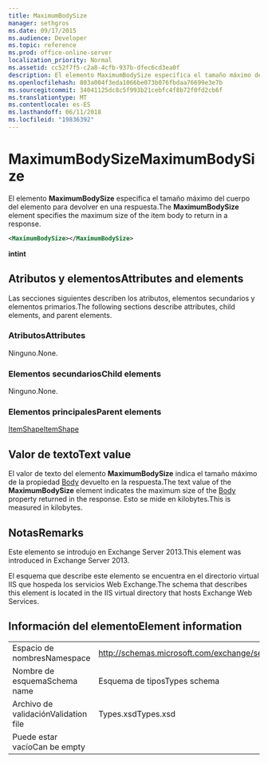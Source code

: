 ```yaml
---
title: MaximumBodySize
manager: sethgros
ms.date: 09/17/2015
ms.audience: Developer
ms.topic: reference
ms.prod: office-online-server
localization_priority: Normal
ms.assetid: cc52f7f5-c2a8-4cfb-937b-dfec6cd3ea0f
description: El elemento MaximumBodySize especifica el tamaño máximo del cuerpo del elemento para devolver en una respuesta.
ms.openlocfilehash: 803a004f3eda1066be073b076fbdaa76699e3e7b
ms.sourcegitcommit: 34041125dc8c5f993b21cebfc4f8b72f0fd2cb6f
ms.translationtype: MT
ms.contentlocale: es-ES
ms.lasthandoff: 06/11/2018
ms.locfileid: "19836392"
---
```

# <a name="maximumbodysize"></a><span data-ttu-id="a34be-103">MaximumBodySize</span><span class="sxs-lookup"><span data-stu-id="a34be-103">MaximumBodySize</span></span>

<span data-ttu-id="a34be-104">El elemento **MaximumBodySize** especifica el tamaño máximo del cuerpo del elemento para devolver en una respuesta.</span><span class="sxs-lookup"><span data-stu-id="a34be-104">The **MaximumBodySize** element specifies the maximum size of the item body to return in a response.</span></span> 
  
```XML
<MaximumBodySize></MaximumBodySize>
```

 <span data-ttu-id="a34be-105">**int**</span><span class="sxs-lookup"><span data-stu-id="a34be-105">**int**</span></span>
## <a name="attributes-and-elements"></a><span data-ttu-id="a34be-106">Atributos y elementos</span><span class="sxs-lookup"><span data-stu-id="a34be-106">Attributes and elements</span></span>

<span data-ttu-id="a34be-107">Las secciones siguientes describen los atributos, elementos secundarios y elementos primarios.</span><span class="sxs-lookup"><span data-stu-id="a34be-107">The following sections describe attributes, child elements, and parent elements.</span></span>
  
### <a name="attributes"></a><span data-ttu-id="a34be-108">Atributos</span><span class="sxs-lookup"><span data-stu-id="a34be-108">Attributes</span></span>

<span data-ttu-id="a34be-109">Ninguno.</span><span class="sxs-lookup"><span data-stu-id="a34be-109">None.</span></span>
  
### <a name="child-elements"></a><span data-ttu-id="a34be-110">Elementos secundarios</span><span class="sxs-lookup"><span data-stu-id="a34be-110">Child elements</span></span>

<span data-ttu-id="a34be-111">Ninguno.</span><span class="sxs-lookup"><span data-stu-id="a34be-111">None.</span></span>
  
### <a name="parent-elements"></a><span data-ttu-id="a34be-112">Elementos principales</span><span class="sxs-lookup"><span data-stu-id="a34be-112">Parent elements</span></span>

[<span data-ttu-id="a34be-113">ItemShape</span><span class="sxs-lookup"><span data-stu-id="a34be-113">ItemShape</span></span>](itemshape.md)
  
## <a name="text-value"></a><span data-ttu-id="a34be-114">Valor de texto</span><span class="sxs-lookup"><span data-stu-id="a34be-114">Text value</span></span>

<span data-ttu-id="a34be-115">El valor de texto del elemento **MaximumBodySize** indica el tamaño máximo de la propiedad [Body](body.md) devuelto en la respuesta.</span><span class="sxs-lookup"><span data-stu-id="a34be-115">The text value of the **MaximumBodySize** element indicates the maximum size of the [Body](body.md) property returned in the response.</span></span> <span data-ttu-id="a34be-116">Esto se mide en kilobytes.</span><span class="sxs-lookup"><span data-stu-id="a34be-116">This is measured in kilobytes.</span></span> 
  
## <a name="remarks"></a><span data-ttu-id="a34be-117">Notas</span><span class="sxs-lookup"><span data-stu-id="a34be-117">Remarks</span></span>

<span data-ttu-id="a34be-118">Este elemento se introdujo en Exchange Server 2013.</span><span class="sxs-lookup"><span data-stu-id="a34be-118">This element was introduced in Exchange Server 2013.</span></span>
  
<span data-ttu-id="a34be-119">El esquema que describe este elemento se encuentra en el directorio virtual IIS que hospeda los servicios Web Exchange.</span><span class="sxs-lookup"><span data-stu-id="a34be-119">The schema that describes this element is located in the IIS virtual directory that hosts Exchange Web Services.</span></span>
  
## <a name="element-information"></a><span data-ttu-id="a34be-120">Información del elemento</span><span class="sxs-lookup"><span data-stu-id="a34be-120">Element information</span></span>

|||
|:-----|:-----|
|<span data-ttu-id="a34be-121">Espacio de nombres</span><span class="sxs-lookup"><span data-stu-id="a34be-121">Namespace</span></span>  <br/> |http://schemas.microsoft.com/exchange/services/2006/types  <br/> |
|<span data-ttu-id="a34be-122">Nombre de esquema</span><span class="sxs-lookup"><span data-stu-id="a34be-122">Schema name</span></span>  <br/> |<span data-ttu-id="a34be-123">Esquema de tipos</span><span class="sxs-lookup"><span data-stu-id="a34be-123">Types schema</span></span>  <br/> |
|<span data-ttu-id="a34be-124">Archivo de validación</span><span class="sxs-lookup"><span data-stu-id="a34be-124">Validation file</span></span>  <br/> |<span data-ttu-id="a34be-125">Types.xsd</span><span class="sxs-lookup"><span data-stu-id="a34be-125">Types.xsd</span></span>  <br/> |
|<span data-ttu-id="a34be-126">Puede estar vacío</span><span class="sxs-lookup"><span data-stu-id="a34be-126">Can be empty</span></span>  <br/> ||
   

